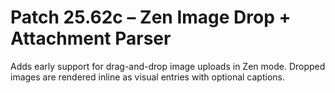 # Patch 25.62c – Zen Image Drop + Attachment Parser

Adds early support for drag-and-drop image uploads in Zen mode. Dropped images are rendered inline as visual entries with optional captions.
